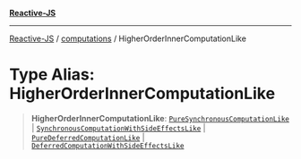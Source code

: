[**Reactive-JS**](../../README.md)

***

[Reactive-JS](../../README.md) / [computations](../README.md) / HigherOrderInnerComputationLike

# Type Alias: HigherOrderInnerComputationLike

> **HigherOrderInnerComputationLike**: [`PureSynchronousComputationLike`](../interfaces/PureSynchronousComputationLike.md) \| [`SynchronousComputationWithSideEffectsLike`](../interfaces/SynchronousComputationWithSideEffectsLike.md) \| [`PureDeferredComputationLike`](../interfaces/PureDeferredComputationLike.md) \| [`DeferredComputationWithSideEffectsLike`](../interfaces/DeferredComputationWithSideEffectsLike.md)
